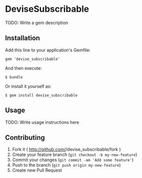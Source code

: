 # DeviseSubscribable

TODO: Write a gem description

## Installation

Add this line to your application's Gemfile:

    gem 'devise_subscribable'

And then execute:

    $ bundle

Or install it yourself as:

    $ gem install devise_subscribable

## Usage

TODO: Write usage instructions here

## Contributing

1. Fork it ( http://github.com/<my-github-username>/devise_subscribable/fork )
2. Create your feature branch (`git checkout -b my-new-feature`)
3. Commit your changes (`git commit -am 'Add some feature'`)
4. Push to the branch (`git push origin my-new-feature`)
5. Create new Pull Request
